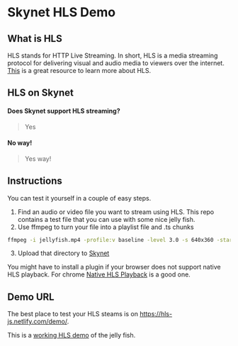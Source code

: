 # Skynet HLS Demo

## What is HLS

HLS stands for HTTP Live Streaming. In short, HLS is a media streaming protocol for delivering visual and audio media to viewers over the internet.  
[This](https://www.dacast.com/blog/hls-streaming-protocol/) is a great resource to learn more about HLS.

## HLS on Skynet

#### Does Skynet support HLS streaming?
> Yes

#### No way!
> Yes way!

## Instructions
You can test it yourself in a couple of easy steps.

1. Find an audio or video file you want to stream using HLS. This repo contains a test file that you can use with some nice jelly fish.
2. Use ffmpeg to turn your file into a playlist file and .ts chunks
```bash
ffmpeg -i jellyfish.mp4 -profile:v baseline -level 3.0 -s 640x360 -start_number 0 -hls_time 10 -hls_list_size 0 -f hls index.m3u8
```
3. Upload that directory to [Skynet](https://siasky.net)

You might have to install a plugin if your browser does not support native HLS playback. 
For chrome [Native HLS Playback](https://chrome.google.com/webstore/detail/native-hls-playback/emnphkkblegpebimobpbekeedfgemhof) is a good one.

## Demo URL

The best place to test your HLS steams is on https://hls-js.netlify.com/demo/.

This is a [working HLS demo](https://hls-js.netlify.com/demo/?src=https%3A%2F%2Fsiasky.dev%2FAACaBKPpZmzoky48x8S2a1vYUNlC1p6647eV7cyIz_Bcrg%2Fjellyfish%2Findex.m3u8&demoConfig=eyJlbmFibGVTdHJlYW1pbmciOnRydWUsImF1dG9SZWNvdmVyRXJyb3IiOnRydWUsImR1bXBmTVA0IjpmYWxzZSwibGV2ZWxDYXBwaW5nIjotMSwibGltaXRNZXRyaWNzIjotMX0=) of the jelly fish.


